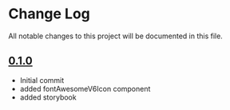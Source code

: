 # Change Log

All notable changes to this project will be documented in this file.

## [0.1.0](https://github.com/code-dot-org/code-dot-org/pull/54284)
* Initial commit
* added fontAwesomeV6Icon component
* added storybook
